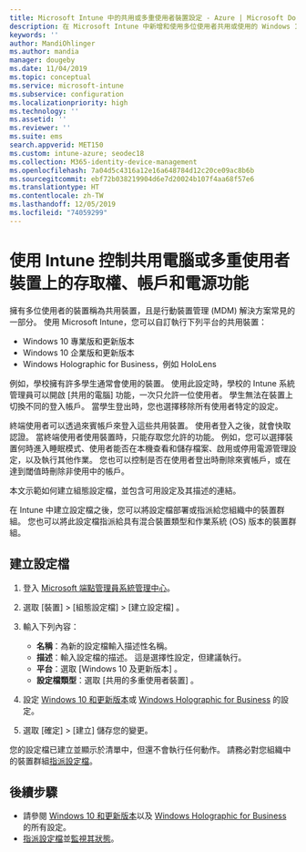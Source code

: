 ```yaml
---
title: Microsoft Intune 中的共用或多重使用者裝置設定 - Azure | Microsoft Docs
description: 在 Microsoft Intune 中新增和使用多位使用者共用或使用的 Windows 10 和 Windows Holographic for Business 裝置。 查看他們在裝置上進行的所有設定清單，包括 Microsoft HoloLens。 在裝置組態設定檔中控制來賓帳戶、管理帳戶和刪除非使用中的帳戶、允許或防止儲存至本機儲存體、設定電源和睡眠選項、選擇何時安裝更新，以及在教育環境中使用裝置。
keywords: ''
author: MandiOhlinger
ms.author: mandia
manager: dougeby
ms.date: 11/04/2019
ms.topic: conceptual
ms.service: microsoft-intune
ms.subservice: configuration
ms.localizationpriority: high
ms.technology: ''
ms.assetid: ''
ms.reviewer: ''
ms.suite: ems
search.appverid: MET150
ms.custom: intune-azure; seodec18
ms.collection: M365-identity-device-management
ms.openlocfilehash: 7a04d5c4316a12e16a648784d12c20ce09ac8b6b
ms.sourcegitcommit: ebf72b038219904d6e7d20024b107f4aa68f57e6
ms.translationtype: HT
ms.contentlocale: zh-TW
ms.lasthandoff: 12/05/2019
ms.locfileid: "74059299"
---
```

# <a name="control-access-accounts-and-power-features-on-shared-pc-or-multi-user-devices-using-intune"></a>使用 Intune 控制共用電腦或多重使用者裝置上的存取權、帳戶和電源功能

擁有多位使用者的裝置稱為共用裝置，且是行動裝置管理 (MDM) 解決方案常見的一部分。 使用 Microsoft Intune，您可以自訂執行下列平台的共用裝置：

- Windows 10 專業版和更新版本
- Windows 10 企業版和更新版本
- Windows Holographic for Business，例如 HoloLens

例如，學校擁有許多學生通常會使用的裝置。 使用此設定時，學校的 Intune 系統管理員可以開啟 [共用的電腦] 功能，一次只允許一位使用者。 學生無法在裝置上切換不同的登入帳戶。 當學生登出時，您也選擇移除所有使用者特定的設定。

終端使用者可以透過來賓帳戶來登入這些共用裝置。 使用者登入之後，就會快取認證。 當終端使用者使用裝置時，只能存取您允許的功能。 例如，您可以選擇裝置何時進入睡眠模式、使用者能否在本機查看和儲存檔案、啟用或停用電源管理設定，以及執行其他作業。 您也可以控制是否在使用者登出時刪除來賓帳戶，或在達到閾值時刪除非使用中的帳戶。

本文示範如何建立組態設定檔，並包含可用設定及其描述的連結。

在 Intune 中建立設定檔之後，您可以將設定檔部署或指派給您組織中的裝置群組。 您也可以將此設定檔指派給具有混合裝置類型和作業系統 (OS) 版本的裝置群組。

## <a name="create-the-profile"></a>建立設定檔

1. 登入 [Microsoft 端點管理員系統管理中心](https://go.microsoft.com/fwlink/?linkid=2109431)。
2. 選取 [裝置]   > [組態設定檔]   > [建立設定檔]  。
3. 輸入下列內容：

   - **名稱**：為新的設定檔輸入描述性名稱。
   - **描述**：輸入設定檔的描述。 這是選擇性設定，但建議執行。
   - **平台**：選取 [Windows 10 及更新版本]  。
   - **設定檔類型**：選取 [共用的多重使用者裝置]  。

4. 設定 [Windows 10 和更新版本](shared-user-device-settings-windows.md)或 [Windows Holographic for Business](shared-user-device-settings-windows-holographic.md) 的設定。

5. 選取 [確定]   > [建立]  儲存您的變更。

您的設定檔已建立並顯示於清單中，但還不會執行任何動作。 請務必對您組織中的裝置群組[指派設定檔](device-profile-assign.md)。

## <a name="next-steps"></a>後續步驟

- 請參閱 [Windows 10 和更新版本](shared-user-device-settings-windows.md)以及 [Windows Holographic for Business](shared-user-device-settings-windows-holographic.md) 的所有設定。
- [指派設定檔](device-profile-assign.md)並[監視其狀態](device-profile-monitor.md)。
